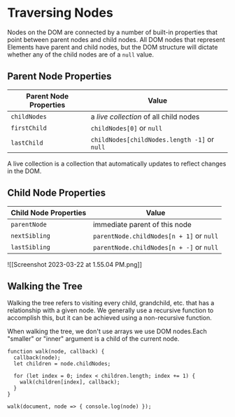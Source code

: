 # Traversing Nodes

Nodes on the DOM are connected by a number of built-in properties that point between parent nodes and child nodes. All DOM nodes that represent Elements have parent and child nodes, but the DOM structure will dictate whether any of the child nodes are of a `null` value.

## Parent Node Properties

| Parent Node Properties | Value |
|---|---|
| `childNodes` | a _live collection_ of all child nodes |
| `firstChild` | `childNodes[0]` or `null` |
| `lastChild` |  `childNodes[childNodes.length -1]` or `null` |

A live collection is a collection that automatically updates to reflect changes in the DOM.

## Child Node Properties

| Child Node Properties | Value |
|---|---|
| `parentNode` | immediate parent of this node |
| `nextSibling` | `parentNode.childNodes[n + 1]` or `null` |
| `lastSibling` |  `parentNode.childNodes[n + -]` or `null` |

![[Screenshot 2023-03-22 at 1.55.04 PM.png]]

## Walking the Tree

Walking the tree refers to visiting every child, grandchild, etc. that has a relationship with a given node. We generally use a recursive function to accomplish this, but it can be achieved using a non-recursive function.

When walking the tree, we don't use arrays we use DOM nodes.Each "smaller" or "inner" argument is a child of the current node.

```node
function walk(node, callback) {
  callback(node);
  let children = node.childNodes;
    
  for (let index = 0; index < children.length; index += 1) {
    walk(children[index], callback);
  }
}
  
walk(document, node => { console.log(node) });
```
